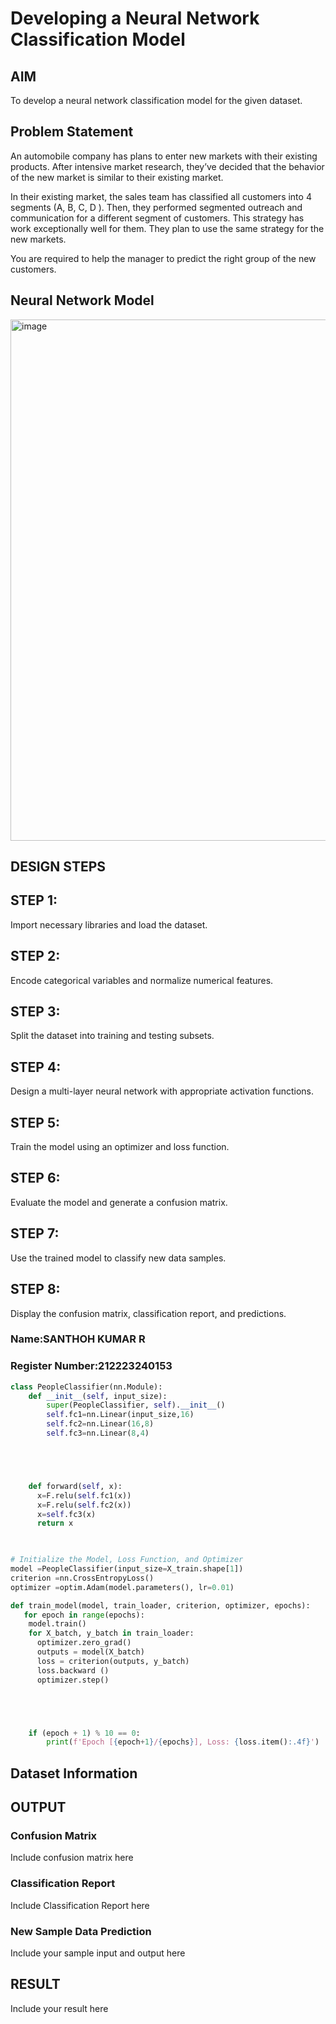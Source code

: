 # Developing a Neural Network Classification Model

## AIM

To develop a neural network classification model for the given dataset.

## Problem Statement

An automobile company has plans to enter new markets with their existing products. After intensive market research, they’ve decided that the behavior of the new market is similar to their existing market.

In their existing market, the sales team has classified all customers into 4 segments (A, B, C, D ). Then, they performed segmented outreach and communication for a different segment of customers. This strategy has work exceptionally well for them. They plan to use the same strategy for the new markets.

You are required to help the manager to predict the right group of the new customers.

## Neural Network Model

<img width="832" height="834" alt="image" src="https://github.com/user-attachments/assets/8dedd7e7-ae0d-4ab9-b635-4cd9856e2e06" />

## DESIGN STEPS

## STEP 1:
Import necessary libraries and load the dataset.

## STEP 2:
Encode categorical variables and normalize numerical features.

## STEP 3:
Split the dataset into training and testing subsets.

## STEP 4:
Design a multi-layer neural network with appropriate activation functions.

## STEP 5:
Train the model using an optimizer and loss function.

## STEP 6:
Evaluate the model and generate a confusion matrix.

## STEP 7:
Use the trained model to classify new data samples.

## STEP 8:
Display the confusion matrix, classification report, and predictions.

### Name:SANTHOH KUMAR R
### Register Number:212223240153

```python
class PeopleClassifier(nn.Module):
    def __init__(self, input_size):
        super(PeopleClassifier, self).__init__()
        self.fc1=nn.Linear(input_size,16)
        self.fc2=nn.Linear(16,8)
        self.fc3=nn.Linear(8,4)





    def forward(self, x):
      x=F.relu(self.fc1(x))
      x=F.relu(self.fc2(x))
      x=self.fc3(x)
      return x

        

```
```python
# Initialize the Model, Loss Function, and Optimizer
model =PeopleClassifier(input_size=X_train.shape[1])
criterion =nn.CrossEntropyLoss()
optimizer =optim.Adam(model.parameters(), lr=0.01)

```
```python
def train_model(model, train_loader, criterion, optimizer, epochs):
   for epoch in range(epochs):
    model.train()
    for X_batch, y_batch in train_loader:
      optimizer.zero_grad()
      outputs = model(X_batch)
      loss = criterion(outputs, y_batch)
      loss.backward ()
      optimizer.step()





    if (epoch + 1) % 10 == 0:
        print(f'Epoch [{epoch+1}/{epochs}], Loss: {loss.item():.4f}')
```



## Dataset Information


## OUTPUT



### Confusion Matrix

Include confusion matrix here

### Classification Report

Include Classification Report here


### New Sample Data Prediction

Include your sample input and output here

## RESULT
Include your result here
